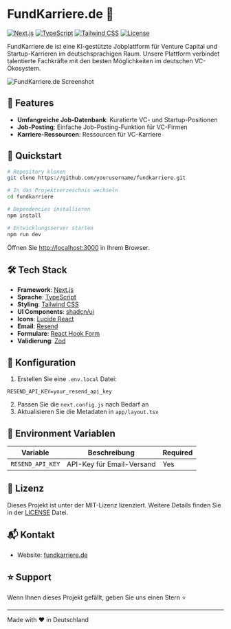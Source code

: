 # FundKarriere.de 🚀

[![Next.js](https://img.shields.io/badge/Next.js-blueviolet.svg)](https://nextjs.org/)
[![TypeScript](https://img.shields.io/badge/TypeScript-blue.svg)](https://www.typescriptlang.org/)
[![Tailwind CSS](https://img.shields.io/badge/Tailwind-38B2AC.svg)](https://tailwindcss.com/)
[![License](https://img.shields.io/badge/License-MIT-green.svg)](LICENSE)

FundKarriere.de ist eine KI-gestützte Jobplattform für Venture Capital und Startup-Karrieren im deutschsprachigen Raum. Unsere Plattform verbindet talentierte Fachkräfte mit den besten Möglichkeiten im deutschen VC-Ökosystem.

![FundKarriere.de Screenshot](public/screenshot.png)

## 🌟 Features

- **Umfangreiche Job-Datenbank**: Kuratierte VC- und Startup-Positionen
- **Job-Posting**: Einfache Job-Posting-Funktion für VC-Firmen
- **Karriere-Ressourcen**: Ressourcen für VC-Karriere

## 🚀 Quickstart

```bash
# Repository klonen
git clone https://github.com/yourusername/fundkarriere.git
```

```bash
# In das Projektverzeichnis wechseln
cd fundkarriere
```

```bash
# Dependencies installieren
npm install
```

```bash
# Entwicklungsserver starten
npm run dev
```

Öffnen Sie [http://localhost:3000](http://localhost:3000) in Ihrem Browser.

## 🛠 Tech Stack

- **Framework**: [Next.js](https://nextjs.org/)
- **Sprache**: [TypeScript](https://www.typescriptlang.org/)
- **Styling**: [Tailwind CSS](https://tailwindcss.com/)
- **UI Components**: [shadcn/ui](https://ui.shadcn.com/)
- **Icons**: [Lucide React](https://lucide.dev/)
- **Email**: [Resend](https://resend.com/)
- **Formulare**: [React Hook Form](https://react-hook-form.com/)
- **Validierung**: [Zod](https://zod.dev/)

## 🔧 Konfiguration

1. Erstellen Sie eine `.env.local` Datei:

```env
RESEND_API_KEY=your_resend_api_key
```

2. Passen Sie die `next.config.js` nach Bedarf an
3. Aktualisieren Sie die Metadaten in `app/layout.tsx`

## 📝 Environment Variablen

| Variable | Beschreibung | Required |
|----------|-------------|----------|
| `RESEND_API_KEY` | API-Key für Email-Versand | Yes |


## 📄 Lizenz

Dieses Projekt ist unter der MIT-Lizenz lizenziert. Weitere Details finden Sie in der [LICENSE](LICENSE) Datei.

## 📬 Kontakt

- Website: [fundkarriere.de](https://fundkarriere.de)

## ⭐️ Support

Wenn Ihnen dieses Projekt gefällt, geben Sie uns einen Stern ⭐️

---

Made with ❤️ in Deutschland
